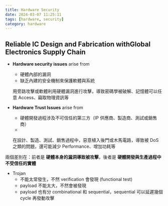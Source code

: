 ```yaml
---
title: Hardware Security
date: 2024-03-07 11:25:11
tags: [hardware, security]
category: hardware
---
```


## Reliable IC Design and Fabrication withGlobal Electronics Supply Chain

- **Hardware security issues** arise from

  - 硬體內部的漏洞
  - 缺乏內建的安全機制來保護軟體與系統

  用旁路攻擊或軟體利用硬體漏洞進行攻擊，導致密碼學被破解、記憶體可以任意 Access、竊取物理資訊等

- **Hardware Trust Issues** arise from

  - 硬體開發過程涉及不可信任的第三方（IP 供應商、製造商、測試或銷售商）
  -

  在設計、製造、測試、銷售過程中，惡意植入後門或木馬電路，導致被 DoS 之類的問題，還可能減少 Performance、增加功耗等

兩個差別在：前者是 **硬體本身的漏洞導致被攻擊**，後者是 **硬體開發與生產過程中不受信任的實體**

- Trojan
  - 不能太常發生，不然 verification 會發現 (functional test)
  - payload 不能太大，不然會被發現
  - payload 也有分 combinational 和 sequential，sequential 可以延遲幾個 cycle 再發動攻擊
